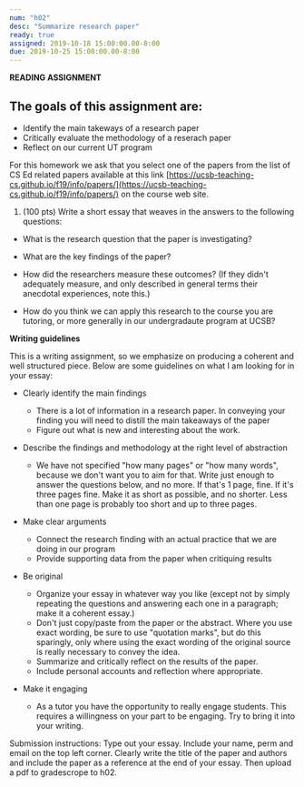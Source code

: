 ```yaml
---
num: "h02"
desc: "Summarize research paper"
ready: true 
assigned: 2019-10-18 15:00:00.00-8:00
due: 2019-10-25 15:00:00.00-8:00
---
```


<b>READING ASSIGNMENT</b>

## The goals of this assignment are:
* Identify the main takeways of a research paper
* Critically evaluate the methodology of a reserach paper
* Reflect on our current UT program

For this homework we ask that you select one of the papers from the list of CS Ed related papers available at this link [https://ucsb-teaching-cs.github.io/f19/info/papers/](https://ucsb-teaching-cs.github.io/f19/info/papers/) on the course web site.

<ol> 
<li style="padding-bottom:0em;">(100 pts) Write a short essay that weaves in the answers to the following questions:  
</li>
</ol>

* What is the research question that the paper is investigating?  


* What are the key findings of the paper?


* How did the researchers measure these outcomes? (If they didn't adequately measure, and only described in general terms their anecdotal experiences, note this.)


* How do you think we can apply this research to the course you are tutoring, or more generally in our undergradaute program at UCSB? 

<div class="pagebreak">
</div>

<b> Writing guidelines </b>

This is a writing assignment, so we emphasize on producing a coherent and well structured piece. Below are some guidelines on what I am looking for in your essay:

* Clearly identify the main findings
  - There is a lot of information in a research paper. In conveying your finding you will need to distill the main takeaways of the paper
  - Figure out what is new and interesting about the work.

* Describe the findings and methodology at the right level of abstraction
  - We have not specified "how many pages" or "how many words", because we don't want you to aim for that.   Write just enough to answer the questions below, and no more.   If that's 1 page, fine.  If it's three pages fine.   Make it as short as possible, and no shorter. Less than one page is probably too short and up to three pages. 

* Make clear arguments
   - Connect the research finding with an actual practice that we are doing in our program
   - Provide supporting data from the paper when critiquing results

* Be original
   - Organize your essay in whatever way you like (except not by simply repeating the questions and answering each one in a paragraph; make it a coherent essay.)
   - Don't just copy/paste from the paper or the abstract.  Where you use exact wording, be sure to use "quotation marks", but do this sparingly, only where using the exact wording of the original source is really necessary to convey the idea.
   - Summarize and critically reflect on the results of the paper.
   - Include personal accounts and reflection where appropriate.

* Make it engaging
   - As a tutor you have the opportunity to really engage students. This requires a willingness on your part to be engaging. Try to bring it into your writing. 

Submission instructions: Type out your essay. Include your name, perm and email on the top left corner. Clearly write the title of the paper and authors and include the paper as a reference at the end of your essay. Then upload a pdf to gradescrope to h02.

